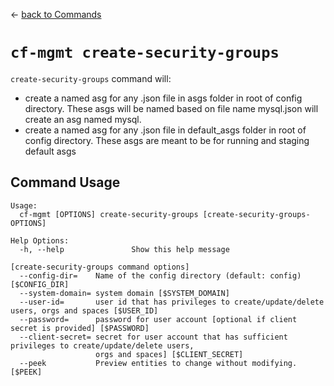 &larr; [back to Commands](../README.md)

# `cf-mgmt create-security-groups`

`create-security-groups` command will:
- create a named asg for any .json file in asgs folder in root of config directory.  These asgs will be named based on file name mysql.json will create an asg named mysql.
- create a named asg for any .json file in default_asgs folder in root of config directory.  These asgs are meant to be for running and staging default asgs

## Command Usage
```
Usage:
  cf-mgmt [OPTIONS] create-security-groups [create-security-groups-OPTIONS]

Help Options:
  -h, --help               Show this help message

[create-security-groups command options]
  --config-dir=    Name of the config directory (default: config) [$CONFIG_DIR]
  --system-domain= system domain [$SYSTEM_DOMAIN]
  --user-id=       user id that has privileges to create/update/delete users, orgs and spaces [$USER_ID]
  --password=      password for user account [optional if client secret is provided] [$PASSWORD]
  --client-secret= secret for user account that has sufficient privileges to create/update/delete users,
                   orgs and spaces] [$CLIENT_SECRET]
  --peek           Preview entities to change without modifying. [$PEEK]
```
